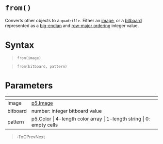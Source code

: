# `from()`

Converts other objects to a `quadrille`. Either an [image](https://p5js.org/reference/#/p5.Image), or 
a [bitboard](https://en.wikipedia.org/wiki/Bitboard) represented as a [big-endian](https://en.wikipedia.org/wiki/Endianness) and [row-major ordering](https://en.wikipedia.org/wiki/Row-_and_column-major_order) integer value.

# Syntax

> `from(image)`

> `from(bitboard, pattern)`

# Parameters

| <!-- --> | <!-- -->                                                                                                       |
|----------|----------------------------------------------------------------------------------------------------------------|
| image    | [p5.Image](https://p5js.org/reference/#/p5.Image)                                                              |
| bitboard | number: integer bitboard value                                                                                 |
| pattern  | [p5.Color](https://p5js.org/reference/#/p5.Color) \| 4-length color array \| 1-length string \| 0: empty cells |

> :ToCPrevNext